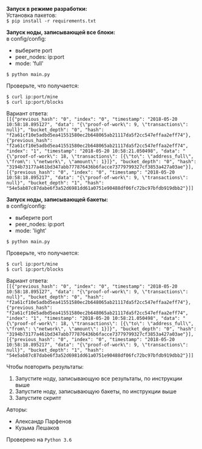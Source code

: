 **Запуск в режиме разработки:**  
Установка пакетов:  
`$ pip install -r requirements.txt`

**Запуск ноды, записывающей все блоки:**   
в config/config: 
* выберите port  
* peer_nodes: ip:port
* mode: 'full'

`$ python main.py`

Проверьте, что получается:

`$ curl ip:port/mine`  
`$ curl ip:port/blocks`

Вариант ответа:  
`[[{"previous_hash": "0", "index": "0", "timestamp": "2018-05-20 10:58:18.895127", "data": "{\"proof-of-work\": 9, \"transactions\": null}", "bucket_depth": "0", "hash": "f2a61cf10e5adbd5ea41551580ec2b648065ab21117da5f2cc547effaa2eff74"}, {"previous_hash": "f2a61cf10e5adbd5ea41551580ec2b648065ab21117da5f2cc547effaa2eff74", "index": "1", "timestamp": "2018-05-20 10:58:21.050498", "data": "{\"proof-of-work\": 18, \"transactions\": [{\"to\": \"address_full\", \"from\": \"network\", \"amount\": 1}]}", "bucket_depth": "0", "hash": "3194b73177a461bd347abb777876436b6facce73779799327cf3853a427a03ae"}], [{"previous_hash": "0", "index": "0", "timestamp": "2018-05-20 10:58:18.895217", "data": "{\"proof-of-work\": 9, \"transactions\": null}", "bucket_depth": "1", "hash": "54e5ab87c87dabe6f3a52d6981dd61a0751e90488df06fc72bc97bfdb919dbb2"}]]`

**Запуск ноды, записывающей бакеты:**  
в config/config: 
* выберите port  
* peer_nodes: ip:port
* mode: 'light'

`$ python main.py`

Проверьте, что получается:

`$ curl ip:port/mine`  
`$ curl ip:port/blocks`


Вариант ответа:  
`[[{"previous_hash": "0", "index": "0", "timestamp": "2018-05-20 10:58:18.895127", "data": "{\"proof-of-work\": 9, \"transactions\": null}", "bucket_depth": "0", "hash": "f2a61cf10e5adbd5ea41551580ec2b648065ab21117da5f2cc547effaa2eff74"}, {"previous_hash": "f2a61cf10e5adbd5ea41551580ec2b648065ab21117da5f2cc547effaa2eff74", "index": "1", "timestamp": "2018-05-20 10:58:21.050498", "data": "{\"proof-of-work\": 18, \"transactions\": [{\"to\": \"address_full\", \"from\": \"network\", \"amount\": 1}]}", "bucket_depth": "0", "hash": "3194b73177a461bd347abb777876436b6facce73779799327cf3853a427a03ae"}], [{"previous_hash": "0", "index": "0", "timestamp": "2018-05-20 10:58:18.895217", "data": "{\"proof-of-work\": 9, \"transactions\": null}", "bucket_depth": "1", "hash": "54e5ab87c87dabe6f3a52d6981dd61a0751e90488df06fc72bc97bfdb919dbb2"}]]`

Чтобы повторить результаты:
1) Запустите ноду, записывающую все результаты, по инструкции выше
2) Запустите ноду, записывающую бакеты, по инструкции выше
3) Запустите скрипт
 
 Авторы: 
 * Александр Парфенов
 * Кузьма Лешаков
 
 Проверено на `Python 3.6`